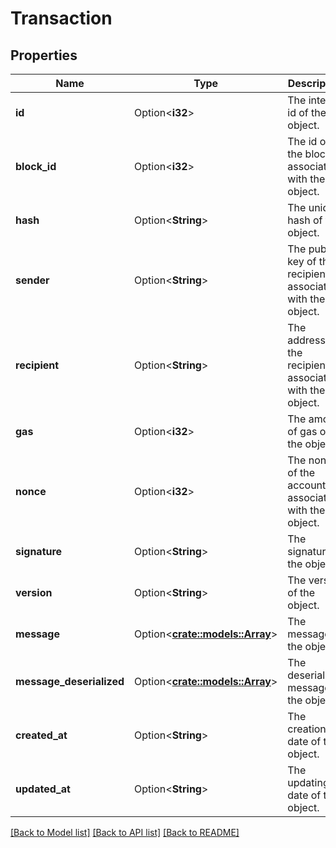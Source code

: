 # Transaction

## Properties

Name | Type | Description | Notes
------------ | ------------- | ------------- | -------------
**id** | Option<**i32**> | The internal id of the object. | [optional]
**block_id** | Option<**i32**> | The id of the block associated with the object. | [optional]
**hash** | Option<**String**> | The unique hash of the object. | [optional]
**sender** | Option<**String**> | The public key of the recipient associated with the object. | [optional]
**recipient** | Option<**String**> | The address of the recipient associated with the object. | [optional]
**gas** | Option<**i32**> | The amount of gas of the object. | [optional]
**nonce** | Option<**i32**> | The nonce of the account associated with the object. | [optional]
**signature** | Option<**String**> | The signature of the object. | [optional]
**version** | Option<**String**> | The version of the object. | [optional]
**message** | Option<[**crate::models::Array**](array.md)> | The message of the object. | [optional]
**message_deserialized** | Option<[**crate::models::Array**](array.md)> | The deserialized message of the object. | [optional]
**created_at** | Option<**String**> | The creation date of the object. | [optional]
**updated_at** | Option<**String**> | The updating date of the object. | [optional]

[[Back to Model list]](../README.md#documentation-for-models) [[Back to API list]](../README.md#documentation-for-api-endpoints) [[Back to README]](../README.md)


